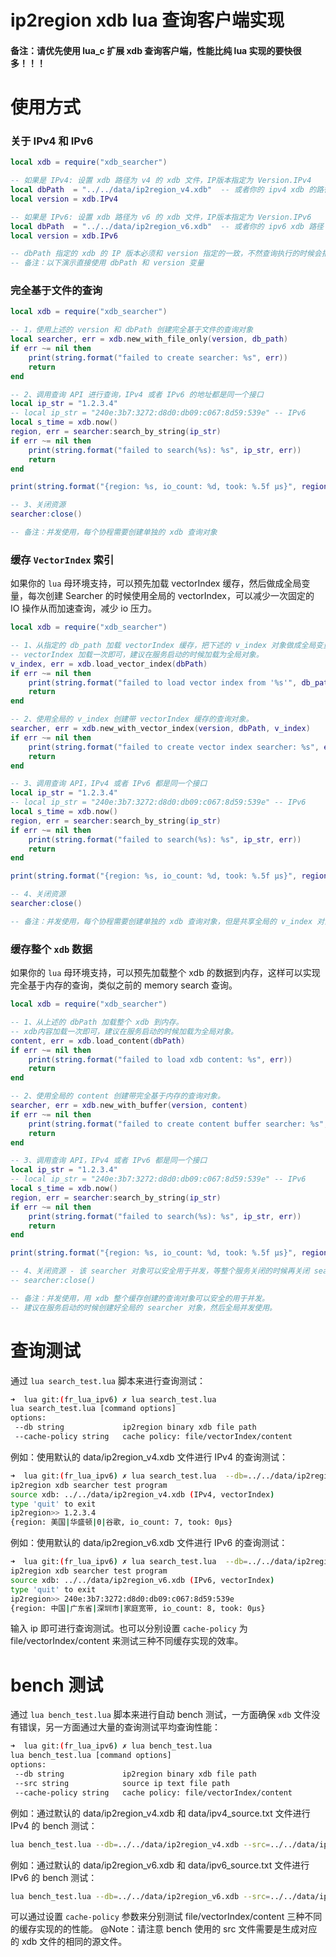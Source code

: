 # ip2region xdb lua 查询客户端实现

#### 备注：请优先使用 lua_c 扩展 xdb 查询客户端，性能比纯 lua 实现的要快很多！！！


# 使用方式

### 关于 IPv4 和 IPv6
```lua
local xdb = require("xdb_searcher")

-- 如果是 IPv4: 设置 xdb 路径为 v4 的 xdb 文件，IP版本指定为 Version.IPv4
local dbPath  = "../../data/ip2region_v4.xdb"  -- 或者你的 ipv4 xdb 的路径
local version = xdb.IPv4

-- 如果是 IPv6: 设置 xdb 路径为 v6 的 xdb 文件，IP版本指定为 Version.IPv6
local dbPath  = "../../data/ip2region_v6.xdb"  -- 或者你的 ipv6 xdb 路径
local version = xdb.IPv6

-- dbPath 指定的 xdb 的 IP 版本必须和 version 指定的一致，不然查询执行的时候会报错
-- 备注：以下演示直接使用 dbPath 和 version 变量
```

### 完全基于文件的查询
```lua
local xdb = require("xdb_searcher")

-- 1，使用上述的 version 和 dbPath 创建完全基于文件的查询对象
local searcher, err = xdb.new_with_file_only(version, db_path)
if err ~= nil then
    print(string.format("failed to create searcher: %s", err))
    return
end

-- 2、调用查询 API 进行查询，IPv4 或者 IPv6 的地址都是同一个接口
local ip_str = "1.2.3.4"
-- local ip_str = "240e:3b7:3272:d8d0:db09:c067:8d59:539e" -- IPv6
local s_time = xdb.now()
region, err = searcher:search_by_string(ip_str)
if err ~= nil then
    print(string.format("failed to search(%s): %s", ip_str, err))
    return
end

print(string.format("{region: %s, io_count: %d, took: %.5f μs}", region, searcher:get_io_count(), xdb.now() - s_time))

-- 3、关闭资源
searcher:close()

-- 备注：并发使用，每个协程需要创建单独的 xdb 查询对象
```

### 缓存 `VectorIndex` 索引

如果你的 `lua` 母环境支持，可以预先加载 vectorIndex 缓存，然后做成全局变量，每次创建 Searcher 的时候使用全局的 vectorIndex，可以减少一次固定的 IO 操作从而加速查询，减少 io 压力。
```lua
local xdb = require("xdb_searcher")

-- 1、从指定的 db_path 加载 vectorIndex 缓存，把下述的 v_index 对象做成全局变量。
-- vectorIndex 加载一次即可，建议在服务启动的时候加载为全局对象。
v_index, err = xdb.load_vector_index(dbPath)
if err ~= nil then
    print(string.format("failed to load vector index from '%s'", db_path))
    return
end

-- 2、使用全局的 v_index 创建带 vectorIndex 缓存的查询对象。
searcher, err = xdb.new_with_vector_index(version, dbPath, v_index)
if err ~= nil then
    print(string.format("failed to create vector index searcher: %s", err))
    return
end

-- 3、调用查询 API，IPv4 或者 IPv6 都是同一个接口
local ip_str = "1.2.3.4"
-- local ip_str = "240e:3b7:3272:d8d0:db09:c067:8d59:539e" -- IPv6
local s_time = xdb.now()
region, err = searcher:search_by_string(ip_str)
if err ~= nil then
    print(string.format("failed to search(%s): %s", ip_str, err))
    return
end

print(string.format("{region: %s, io_count: %d, took: %.5f μs}", region, searcher:get_io_count(), xdb.now() - s_time))

-- 4、关闭资源
searcher:close()

-- 备注：并发使用，每个协程需要创建单独的 xdb 查询对象，但是共享全局的 v_index 对象
```

### 缓存整个 `xdb` 数据

如果你的 `lua` 母环境支持，可以预先加载整个 xdb 的数据到内存，这样可以实现完全基于内存的查询，类似之前的 memory search 查询。
```lua
local xdb = require("xdb_searcher")

-- 1、从上述的 dbPath 加载整个 xdb 到内存。
-- xdb内容加载一次即可，建议在服务启动的时候加载为全局对象。
content, err = xdb.load_content(dbPath)
if err ~= nil then
    print(string.format("failed to load xdb content: %s", err))
    return
end

-- 2、使用全局的 content 创建带完全基于内存的查询对象。
searcher, err = xdb.new_with_buffer(version, content)
if err ~= nil then
    print(string.format("failed to create content buffer searcher: %s", err))
    return
end

-- 3、调用查询 API，IPv4 或者 IPv6 都是同一个接口
local ip_str = "1.2.3.4"
-- local ip_str = "240e:3b7:3272:d8d0:db09:c067:8d59:539e" -- IPv6
local s_time = xdb.now()
region, err = searcher:search_by_string(ip_str)
if err ~= nil then
    print(string.format("failed to search(%s): %s", ip_str, err))
    return
end

print(string.format("{region: %s, io_count: %d, took: %.5f μs}", region, searcher:get_io_count(), xdb.now() - s_time))

-- 4、关闭资源 - 该 searcher 对象可以安全用于并发，等整个服务关闭的时候再关闭 searcher
-- searcher:close()

-- 备注：并发使用，用 xdb 整个缓存创建的查询对象可以安全的用于并发。
-- 建议在服务启动的时候创建好全局的 searcher 对象，然后全局并发使用。
```


# 查询测试

通过 `lua search_test.lua` 脚本来进行查询测试：
```bash
➜  lua git:(fr_lua_ipv6) ✗ lua search_test.lua   
lua search_test.lua [command options]
options: 
 --db string             ip2region binary xdb file path
 --cache-policy string   cache policy: file/vectorIndex/content
```

例如：使用默认的 data/ip2region_v4.xdb 文件进行 IPv4 的查询测试：
```bash
➜  lua git:(fr_lua_ipv6) ✗ lua search_test.lua  --db=../../data/ip2region_v4.xdb
ip2region xdb searcher test program
source xdb: ../../data/ip2region_v4.xdb (IPv4, vectorIndex)
type 'quit' to exit
ip2region>> 1.2.3.4
{region: 美国|华盛顿|0|谷歌, io_count: 7, took: 0μs}
```

例如：使用默认的 data/ip2region_v6.xdb 文件进行 IPv6 的查询测试：
```bash
➜  lua git:(fr_lua_ipv6) ✗ lua search_test.lua  --db=../../data/ip2region_v6.xdb                                                           
ip2region xdb searcher test program
source xdb: ../../data/ip2region_v6.xdb (IPv6, vectorIndex)
type 'quit' to exit
ip2region>> 240e:3b7:3272:d8d0:db09:c067:8d59:539e
{region: 中国|广东省|深圳市|家庭宽带, io_count: 8, took: 0μs}
```

输入 ip 即可进行查询测试。也可以分别设置 `cache-policy` 为 file/vectorIndex/content 来测试三种不同缓存实现的效率。


# bench 测试

通过 `lua bench_test.lua` 脚本来进行自动 bench 测试，一方面确保 `xdb` 文件没有错误，另一方面通过大量的查询测试平均查询性能：
```bash
➜  lua git:(fr_lua_ipv6) ✗ lua bench_test.lua                                                                                              
lua bench_test.lua [command options]
options: 
 --db string             ip2region binary xdb file path
 --src string            source ip text file path
 --cache-policy string   cache policy: file/vectorIndex/content
```

例如：通过默认的 data/ip2region_v4.xdb 和 data/ipv4_source.txt 文件进行 IPv4 的 bench 测试：
```bash
lua bench_test.lua --db=../../data/ip2region_v4.xdb --src=../../data/ipv4_source.txt
```

例如：通过默认的 data/ip2region_v6.xdb 和 data/ipv6_source.txt 文件进行 IPv6 的 bench 测试：
```bash
lua bench_test.lua --db=../../data/ip2region_v6.xdb --src=../../data/ipv6_source.txt
```

可以通过设置 `cache-policy` 参数来分别测试 file/vectorIndex/content 三种不同的缓存实现的的性能。
@Note：请注意 bench 使用的 src 文件需要是生成对应的 xdb 文件的相同的源文件。
